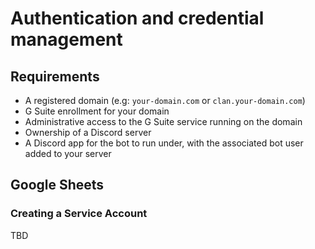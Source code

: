 # Authentication and credential management

## Requirements

* A registered domain \(e.g: `your-domain.com` or `clan.your-domain.com`\)
* G Suite enrollment for your domain
* Administrative access to the G Suite service running on the domain
* Ownership of a Discord server
* A Discord app for the bot to run under, with the associated bot user added to your server

## Google Sheets 

### Creating a Service Account

TBD

